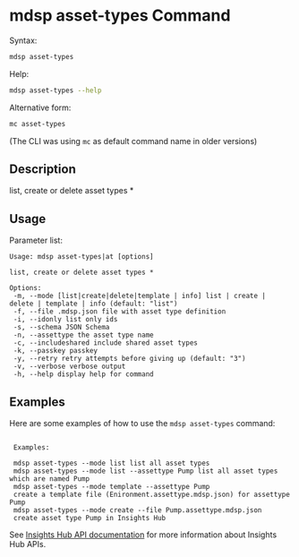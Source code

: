 # mdsp asset-types Command

Syntax:

```bash
mdsp asset-types
```

Help:

```bash
mdsp asset-types --help
```

Alternative form:

```bash
mc asset-types
```

(The CLI was using `mc` as default command name in older versions)

## Description

list, create or delete asset types *

## Usage

Parameter list:

```text
Usage: mdsp asset-types|at [options]

list, create or delete asset types *

Options:
 -m, --mode [list|create|delete|template | info] list | create | delete | template | info (default: "list")
 -f, --file .mdsp.json file with asset type definition
 -i, --idonly list only ids
 -s, --schema JSON Schema
 -n, --assettype the asset type name
 -c, --includeshared include shared asset types
 -k, --passkey passkey
 -y, --retry retry attempts before giving up (default: "3")
 -v, --verbose verbose output
 -h, --help display help for command

```

## Examples

Here are some examples of how to use the `mdsp asset-types` command:

```text

 Examples:

 mdsp asset-types --mode list list all asset types
 mdsp asset-types --mode list --assettype Pump list all asset types which are named Pump
 mdsp asset-types --mode template --assettype Pump 
 create a template file (Enironment.assettype.mdsp.json) for assettype Pump
 mdsp asset-types --mode create --file Pump.assettype.mdsp.json 
 create asset type Pump in Insights Hub

```

See [Insights Hub API documentation](https://documentation.mindsphere.io/MindSphere/apis/index.html) for more information about Insights Hub APIs.
